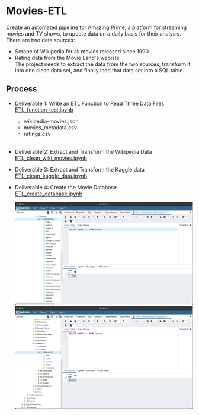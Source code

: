 # Movies-ETL
Create an automated pipeline for Amazing Prime, a platform for streaming movies and TV shows, to update data on a daily basis for their analysis. <br>
There are two data sources:
- Scrape of Wikipedia for all movies released since 1990 
- Rating data from the Movie Land's webiste <br>
The project needs to extract the data from the two sources, transform it into one clean data set, and finally load that data set into a SQL table. 

## Process
- Deliverable 1: Write an ETL Function to Read Three Data Files<br>
  <a href = "https://github.com/angelnga/Movies-ETL/blob/main/ETL_function_test.ipynb"> ETL_function_test.ipynb </a><br>
  - wikipedia-movies.json
  - movies_metadata.csv
  - ratings.csv<br>
  <br>
- Deliverable 2: Extract and Transform the Wikipedia Data<br>
  <a href = "https://github.com/angelnga/Movies-ETL/blob/main/ETL_clean_wiki_movies.ipynb"> ETL_clean_wiki_movies.ipynb </a>
  <br>
- Deliverable 3: Extract and Transform the Kaggle data<br>
  <a href = "https://github.com/angelnga/Movies-ETL/blob/main/ETL_clean_kaggle_data.ipynb"> ETL_clean_kaggle_data.ipynb </a>
  <br>
- Deliverable 4: Create the Movie Database<br>
  <a href = "https://github.com/angelnga/Movies-ETL/blob/main/ETL_create_database.ipynb"> ETL_create_database.ipynb </a>

  ![data_movie:movies_table](resources/movies.png)
  ![data_movie:ratings_table](resources/ratings.png)
  

